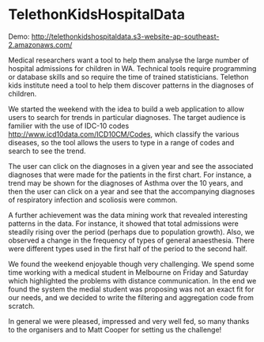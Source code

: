 # TelethonKidsHospitalData

Demo: http://telethonkidshospitaldata.s3-website-ap-southeast-2.amazonaws.com/

Medical researchers want a tool to help them analyse the large number of hospital admissions for children in WA. Technical tools require programming or database skills and so require the time of trained statisticians. Telethon kids institute need a tool to help them discover patterns in the diagnoses of children.

We started the weekend with the idea to build a web application to allow users to search for trends in particular diagnoses. The target audience is familier with the use of IDC-10 codes http://www.icd10data.com/ICD10CM/Codes, which classify the various diseases, so the tool allows the users to type in a range of codes and search to see the trend.

The user can click on the diagnoses in a given year and see the associated diagnoses that were made for the patients in the first chart. For instance, a trend may be shown for the diagnoses of Asthma over the 10 years, and then the user can click on a year and see that the accompanying diagnoses of respiratory infection and scoliosis were common.

A further achievement was the data mining work that revealed interesting patterns in the data. For instance, it showed that total admissions were steadily rising over the period (perhaps due to population growth). Also, we observed a change in the frequency of types of general anaesthesia. There were different types used in the first half of the period to the second half.

We found the weekend enjoyable though very challenging. We spend some time working with a medical student in Melbourne on Friday and Saturday which highlighted the problems with distance communication. In the end we found the system the medial student was proposing was not an exact fit for our needs, and we decided to write the filtering and aggregation code from scratch.

In general we were pleased, impressed and very well fed, so many thanks to the organisers and to Matt Cooper for setting us the challenge!
